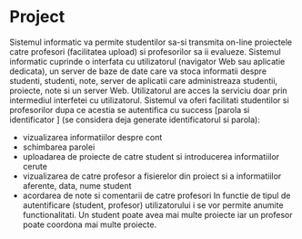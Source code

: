 # Project
Sistemul informatic va permite studentilor sa-si transmita on-line proiectele catre profesori
(facilitatea upload) si profesorilor sa ii evalueze. Sistemul informatic cuprinde o interfata cu
utilizatorul (navigator Web sau aplicatie dedicata), un server de baze de date care va stoca
informatii despre studenti, studenti, note, server de aplicatii care administreaza studentii,
proiecte, note si un server Web. Utilizatorul are acces la serviciu doar prin intermediul interfetei
cu utilizatorul.
Sistemul va oferi facilitati studentilor si profesorilor dupa ce acestia se autentifica cu success
[parola si identificator ] (se considera deja generate identificatorul si parola):
- vizualizarea informatiilor despre cont
- schimbarea parolei
- uploadarea de proiecte de catre student si introducerea informatiilor cerute
- vizualizarea de catre profesor a fisierelor din proiect si a informatiilor aferente, data,
nume student
- acordarea de note si comentarii de catre profesori
In functie de tipul de autentificare (student, profesor) utilizatorului i se vor permite anumite
functionalitati. Un student poate avea mai multe proiecte iar un profesor poate coordona mai
multe proiecte.
